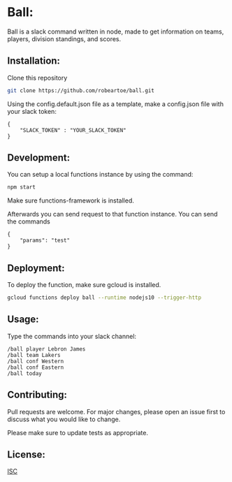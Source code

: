 # Ball:
Ball is a slack command written in node, made to get information on teams, players, division standings, and scores.

## Installation:
Clone this repository
```bash 
git clone https://github.com/robeartoe/ball.git
```
Using the config.default.json file as a template, make a config.json file with your slack token:
```
{
    "SLACK_TOKEN" : "YOUR_SLACK_TOKEN"
}
```

## Development:
You can setup a local functions instance by using the command:
```bash
npm start
```
Make sure functions-framework is installed.

Afterwards you can send request to that function instance.
You can send the commands 
```
{
	"params": "test"
}
```

## Deployment:
To deploy the function, make sure gcloud is installed.
```bash
gcloud functions deploy ball --runtime nodejs10 --trigger-http
```

## Usage:
Type the commands into your slack channel:
```
/ball player Lebron James
/ball team Lakers
/ball conf Western
/ball conf Eastern
/ball today
```

## Contributing:


Pull requests are welcome. For major changes, please open an issue first to discuss what you would like to change.

Please make sure to update tests as appropriate.

## License:
[ISC](https://choosealicense.com/licenses/isc/)